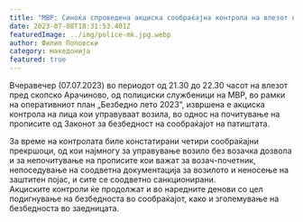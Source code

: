 ```yaml
---
title: "МВР: Синоќа спроведена акциска сообраќајна контрола на влезот во скопско Арачиново, констатирани и санкционирани прекршоци - 08 ЈУЛИ 2023"
date: 2023-07-08T18:31:53.401Z
featuredImage: ../img/police-mk.jpg.webp
author: Филип Поповски
category: македонија
featured: true
---
```

  Вчеравечер (07.07.2023) во периодот од 21.30 до 22.30 часот на влезот пред скопско Арачиново, од полициски службеници на МВР, во рамки на оперативниот план „Безбедно лето 2023“, извршена е акциска контрола на лица кои управуваат возила, во однос на почитување на прописите од Законот за безбедност на сообраќајот на патиштата.

За време на контролата биле констатирани четири сообраќајни прекршоци, од кои најмногу за управување возило без возачка дозвола и за непочитување на прописите кои важат за возач-почетник, непоседување на соодветна документација за возилото и неносење на заштитен појас, и сите се соодветно санкционирани.     
Акциските контроли ќе продолжат и во наредните денови со цел подигнување на безбедноста во сообраќајот, како и зголемување на безбедноста во заедницата. 
  